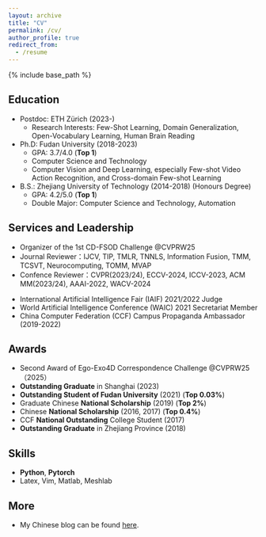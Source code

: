```yaml
---
layout: archive
title: "CV"
permalink: /cv/
author_profile: true
redirect_from:
  - /resume
---
```


{% include base_path %}


Education
------
* Postdoc: ETH Zürich (2023-)
  * Research Interests: Few-Shot Learning, Domain Generalization, Open-Vocabulary Learning, Human Brain Reading
* Ph.D: Fudan University (2018-2023)
  * GPA: 3.7/4.0 (<strong>Top 1</strong>)
  * Computer Science and Technology
  * Computer Vision and Deep Learning,  especially Few-shot Video Action Recognition, and Cross-domain Few-shot Learning
* B.S.: Zhejiang University of Technology (2014-2018) (Honours Degree)
  * GPA: 4.2/5.0 (<strong>Top 1</strong>)
  * Double Major: Computer Science and Technology, Automation


Services and Leadership
------
* Organizer of the 1st CD-FSOD Challenge @CVPRW25
* Journal Reviewer：IJCV, TIP, TMLR, TNNLS, Information Fusion, TMM, TCSVT, Neurocomputing, TOMM, MVAP
* Confence Reviewer：CVPR(2023/24), ECCV-2024, ICCV-2023, ACM MM(2023/24), AAAI-2022, WACV-2024
<!-- * AAAI-2022 Program Committee (PC) Member -->
* International Artificial Intelligence Fair (IAIF) 2021/2022 Judge
* World Artificial Intelligence Conference (WAIC) 2021 Secretariat Member
* China Computer Federation (CCF) Campus Propaganda Ambassador (2019-2022)


<!-- Work experience
======
* Summer 2015: Research Assistant
  * Github University
  * Duties included: Tagging issues
  * Supervisor: Professor Git

* Fall 2015: Research Assistant
  * Github University
  * Duties included: Merging pull requests
  * Supervisor: Professor Hub -->


Awards
------
* Second Award of Ego-Exo4D Correspondence Challenge @CVPRW25（2025）
* <strong>Outstanding Graduate</strong> in Shanghai (2023) 
* <strong>Outstanding Student of Fudan University</strong> (2021) (<strong>Top 0.03%</strong>)
* Graduate Chinese <strong>National Scholarship</strong> (2019) (<strong>Top 2%</strong>)
* Chinese <strong>National Scholarship</strong> (2016, 2017) (<strong>Top 0.4%</strong>)
* CCF <strong>National Outstanding</strong> College Student (2017) 
* <strong>Outstanding Graduate</strong> in Zhejiang Province (2018) 
<!-- * Huawei Fellowship 2020 -->
<!-- * Intel Fellowship 2022 -->

Skills
------
* **Python**, **Pytorch**
* Latex, Vim, Matlab, Meshlab


More
------
* My Chinese blog can be found [here](https://www.jianshu.com/u/b3c66a77e742).


<!-- Publications
======
  <ul>{% for post in site.publications %}
    {% include archive-single-cv.html %}
  {% endfor %}</ul>
  
Talks
======
  <ul>{% for post in site.talks %}
    {% include archive-single-talk-cv.html %}
  {% endfor %}</ul>
  
Teaching
======
  <ul>{% for post in site.teaching %}
    {% include archive-single-cv.html %}
  {% endfor %}</ul> -->
  


